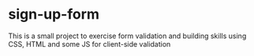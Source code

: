# sign-up-form
This is a small project to exercise form validation and building skills using CSS, HTML and some JS for client-side validation

